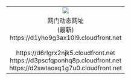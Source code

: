 ﻿<table>
  <tr></tr>
  <tr><td colspan=2 align=center><img src="https://d1yho9g3ax10l9.cloudfront.net/Up/oGate.jpg" /></td></tr>
  <tr><td colspan=2 align=center>网门动态网址<br/>(最新)
<br>https://d1yho9g3ax10l9.cloudfront.net
<br/>
<br>https://d6rlgrx2njk5.cloudfront.net
<br>https://d3pscfqponhq8p.cloudfront.net
<br>https://d2swtaoxq1g7u0.cloudfront.net
    </td>
  </tr>
</table>

